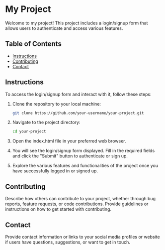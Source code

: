 # My Project

Welcome to my project! This project includes a login/signup form that allows users to authenticate and access various features.

## Table of Contents


- [Instructions](#instructions)
- [Contributing](#contributing)
- [Contact](#contact)

## Instructions

To access the login/signup form and interact with it, follow these steps:

1. Clone the repository to your local machine:

   ```bash
   git clone https://github.com/your-username/your-project.git

2. Navigate to the project directory:

   ```bash
   cd your-project

3. Open the index.html file in your preferred web browser.

4. You will see the login/signup form displayed. Fill in the required fields and click the "Submit" button to authenticate or sign up.

5. Explore the various features and functionalities of the project once you have successfully logged in or signed up.

## Contributing
Describe how others can contribute to your project, whether through bug reports, feature requests, or code contributions. Provide guidelines or instructions on how to get started with contributing.

## Contact
Provide contact information or links to your social media profiles or website if users have questions, suggestions, or want to get in touch.
